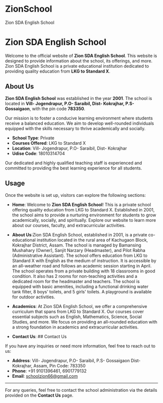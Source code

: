 # ZionSchool
Zion SDA English School
# Zion SDA English School

Welcome to the official website of **Zion SDA English School**. This website is designed to provide information about the school, its offerings, and more. Zion SDA English School is a private educational institution dedicated to providing quality education from **LKG to Standard X**. 

## About Us

**Zion SDA English School** was established in the year **2001**. The school is located in **Vill- Jogendrapur, P.O- Saraibil, Dist- Kokrajhar, P.S- Gossaigaon**, with the pin code **783350**.

Our mission is to foster a conducive learning environment where students receive a balanced education. We aim to develop well-rounded individuals equipped with the skills necessary to thrive academically and socially.

- **School Type**: Private
- **Courses Offered**: LKG to Standard X
- **Location**: Vill- Jogendrapur, P.O- Saraibil, Dist- Kokrajhar
- **Udise Code**: 18010314704

Our dedicated and highly qualified teaching staff is experienced and committed to providing the best learning experience for all students.


## Usage

Once the website is set up, visitors can explore the following sections:

- **Home**:
Welcome to **Zion SDA English School**! This is a private school offering quality education from LKG to Standard X. Established in 2001, the school aims to provide a nurturing environment for students to grow academically, socially, and spiritually. Explore our website to learn more about our courses, faculty, and extracurricular activities.

- **About Us**:Zion SDA English School, established in 2001, is a private co-educational institution located in the rural area of Kachugaon Block, Kokrajhar District, Assam. The school is managed by Bamansing Mushahary (Owner), Sanjit Narzary (Headmaster), and Pilot Rabha (Administrative Assistant).
The school offers education from LKG to Standard X with English as the medium of instruction. It is accessible by an all-weather road and follows an academic session starting in April.
The school operates from a private building with 18 classrooms in good condition. It also has 2 rooms for non-teaching activities and a dedicated room for the headmaster and teachers. The school is equipped with basic amenities, including a functional drinking water tank filter, 8 boys' toilets, and 5 girls' toilets. A playground is available for outdoor activities. 
- **Academics**: At Zion SDA English School, we offer a comprehensive curriculum that spans from LKG to Standard X. Our courses cover essential subjects such as English, Mathematics, Science, Social Studies, and more. We focus on providing an all-rounded education with a strong foundation in academics and extracurricular activities.

- **Contact Us**: ## Contact Us

If you have any inquiries or need more information, feel free to reach out to us:

- **Address**: Vill- Jogendrapur, P.O- Saraibil, P.S- Gossaigaon Dist- Kokrajhar, Assam, Pin Code: 783350
- **Phone**: +91 9101396461, 6901779132
- **Email**: schoolzion66@gmail.com



---

For any queries, feel free to contact the school administration via the details provided on the **Contact Us** page.

